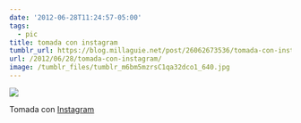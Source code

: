 ```yaml
---
date: '2012-06-28T11:24:57-05:00'
tags:
  - pic
title: tomada con instagram
tumblr_url: https://blog.millaguie.net/post/26062673536/tomada-con-instagram
url: /2012/06/28/tomada-con-instagram/
image: /tumblr_files/tumblr_m6bm5mzrsC1qa32dco1_640.jpg
---
```


 ![](/tumblr_files/tumblr_m6bm5mzrsC1qa32dco1_640.jpg)  

Tomada con [Instagram](http://instagram.com)